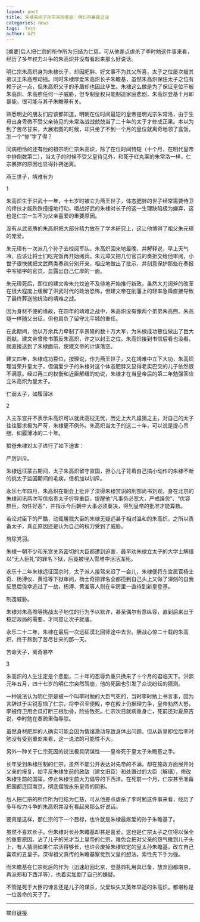 ```yaml
---
layout: post
title: 朱棣离间子孙带来的悲剧：明仁宗暴毙之谜
categories: News
tags:  Test
author: GZY
---
```


[摘要]后人把仁宗的所作所为归结为仁慈，可从他差点虐杀了李时勉这件事来看，经历了多年权力斗争的朱高炽并没有看起来那么好说话。

明仁宗朱高炽身为朱棣长子，却因肥胖、好文事不为其父所喜，太子之位屡次被其弟汉王朱高煦动摇。同时朱棣厚爱朱高炽长子朱瞻基，虽然朱高炽保住太子之位有赖于这一点，但朱高炽父子的矛盾却也因此孳生。朱棣这么做是为了保证皇位不被朱高炽、朱高煦任何一子威胁，但专制皇权只能制造家庭悲剧，朱高炽登基十月即暴毙，很可能与其子朱瞻基有关。

熟悉明史的朋友们应该都知道，明朝在位时间最短的皇帝是明光宗朱常洛，由于生母出身卑微不受父亲待见的朱常洛战战兢兢当了二十年的太子才修成正果。本以为到了苦尽甘来，大展宏图的时候，却只坐了不到一个月的皇位就离奇地领了盒饭，怎一个“惨”字了得？

同病相怜的还有他的祖宗明仁宗朱高炽，除了在位时间特短（十个月，在明代皇帝中排倒数第二），当太子的时候不受父皇待见外，和死于红丸案的朱常洛一样，仁宗暴猝的原因也显得扑朔迷离。

燕王世子，靖难有为

1

朱高炽生于洪武十一年，十七岁时被立为燕王世子，体态肥胖的世子经常需要侍卫的搀扶才能跌跌撞撞地行动，嗜战好武的朱棣对长子的这一生理缺陷极为嫌弃，这也是仁宗一生不为父亲喜爱的重要原因。

没有从武资质的朱高炽把大部分精力放在了学术研究上，这让他博得了祖父朱元璋的宠爱。

朱元璋有一次派几个孙子去检阅军队，朱高炽回来地最晚，并解释说，早上天气冷，应该让将士们吃完饭再开始阅兵。朱元璋又把几份官员的奏折交给他审阅，小世子很快就把文武两类奏疏分别开来，相应地做出了批示，并刻意保护那些在奏报中写错字的官员，显露出自己仁厚的一面。

朱元璋死后，即位的建文帝朱允炆迫不及待地开始推行新政，虽然大刀阔斧的改革在很大程度上缓解了洪武时代的政治恐怖，但建文帝在削藩上的轻率急躁直接导致了最终葬送他统治的靖难之战。

因为身材不便的缘故，在四年的靖难之战中，朱高炽没有像两个弟弟朱高煦、朱高燧一样随父出征，但也肩负了留守北平城的重任。

在此期间，他以万余兵力牵制了李景隆的数十万大军，为朱棣成功篡位做出了巨大贡献。建文帝曾修书策反朱高炽，许之以封王之位。朱高炽接到书信后看也没看，就直接送到了朱棣面前，使建文帝的计谋落空。

建文四年，朱棣成功篡位，按理说，作为燕王世子，又在靖难中立下大功，朱高炽理当荣升皇太子，但偏爱少子的朱棣对这个体态肥胖又显得老实巴交的儿子依然很不满意。经过再三的权衡和近臣解缙的劝说，朱棣才在当皇帝后的第二年勉强答应立朱高炽为皇太子。

仁弱太子，如履薄冰

2

入主东宫并不表示朱高炽可以就此高枕无忧，历史上大凡雄猜之主，对自己的太子往往要求极为严苛，朱棣更不例外。朱高炽当太子的这二十年，可以说是提心吊胆、如履薄冰的二十年。

狼爸朱棣对太子进行了如下迫害：

严厉训斥。

朱棣远征蒙古期间，太子朱高炽留守监国，担心儿子背着自己搞小动作的朱棣不断的挑太子监国期间的毛病，借机加以训斥。

永乐七年四月，朱高炽在朝会上批评了深得朱棣赏识的刑部尚书刘观，身在北京的朱棣闻讯两次写信指责太子折辱重臣，提醒他“凡事务必宽大，严戒躁忽”、“优容群臣，勿任好恶”，并指示今后朝中大事必须奏决，得到皇帝的批准才能算数。

若论对臣下的严酷，动辄屠戮大臣的朱棣无疑远甚于相对温和的朱高炽，之所以责备太子，真正原因还是认为自己的权力受到了威胁。

剪除党羽。

朱棣一朝不少和东宫关系密切的大臣都遭到迫害，最早劝朱棣立太子的大学士解缙以“无人臣礼”的罪名下狱，后竟被埋入雪堆中活活冻死。

永乐十二年朱棣远征回京时，太子派人接驾来迟了一会儿，朱棣便将东宫属官杨士奇、杨溥仪、黄淮等下狱审问，杨士奇把罪名全都揽到自己头上又做了深刻的自我反思后侥幸逃过了一劫，杨溥、黄淮等人则在牢房里一直待到新皇登基。

制造威胁。

朱棣对朱高煦等挑战太子地位的行为予以默许，甚至偶尔有意纵容，直到后来出于稳定政局的需要，才同意让次子就藩。

永乐二十二年，朱棣在最后一次远征漠北回师途中去世。胆战心惊二十载的朱高炽，终于熬到了苦尽甘来的那一天。

苦命天子，离奇暴卒

3

朱高炽的人生注定是个悲剧，二十年的忍辱负重只换来了十个月的君临天下。洪熙元年五月，四十七岁的明仁宗突然驾崩，他的死因也引发了众说纷纭的猜测。

一种说法认为明仁宗是被一个叫李时勉的大臣气死的，当时李时勉上书言事，因为言辞过于尖锐惹恼了仁宗，将李召至便殿，李在殿上仍据理力争，皇帝勃然大怒，李被侍卫用金瓜打断三根肋骨，险些致死。仁宗次日就病重身亡，死前还对夏原吉说，李时勉在奏疏里侮辱朕。

虽然身材肥胖的人确实可能会因为情绪激动导致身体出问题。但从新皇即位后李时勉没有受到重处来看，这一说法的可能性不大。

另外一种关于仁宗死因的说法极具阴谋性——皇帝死于皇太子朱瞻基之手。

长年受到朱棣压制的仁宗，虽然不能公开表达对先帝的不满，却在施政方面展开对父亲的报复，如平反朱棣生前的政敌（建文旧臣）和处置过的大臣（解缙），修改朱棣生前的国策，停止朱棣生前大力倡导的下西洋。在死前一个月，仁宗甚至准备把国都迁回南京，彻底摆脱永乐皇帝的阴影。

后人把仁宗的所作所为归结为仁慈，可从他差点虐杀了李时勉这件事来看，经历了多年权力斗争的朱高炽并没有看起来那么好说话。

要真是这样，那仁宗的下一个目标，也许就是朱棣最疼爱的孙子朱瞻基了。

虽然不喜欢长子，但朱棣对长孙朱瞻基却甚是喜爱。这也是仁宗太子之位得以保全的重要原因。沾了儿子的光才当上皇帝的仁宗，难免会把对父亲的怨气撒到儿子头上，有人猜测如果仁宗活得够长，也许会废掉朱棣钦定的皇太孙朱瞻基，改立自己喜欢的五皇子。深得祖父真传的朱瞻基察觉到父皇的想法，索性先下手为强。

而朱瞻基在仁宗死后的作为（迅速赶回北京，登基典礼用具已备，放弃回都南京，再派郑和下西洋等），也着实加剧了自己的嫌疑。

不管是死于大臣的谏言还是儿子的谋杀，父爱缺失又英年早逝的朱高炽，都堪称是一位苦命的天子了。

*****

摘自[链接](https://view.news.qq.com/a/20180625/043934.htm)